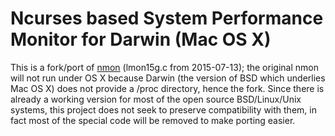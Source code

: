 # Ncurses based System Performance Monitor for Darwin (Mac OS X)

This is a fork/port of [nmon](http://nmon.sourceforge.net/) (lmon15g.c from 2015-07-13); the original nmon will not run under OS X because Darwin (the version of BSD which underlies Mac OS X) does not provide a /proc directory, hence the fork. Since there is already a working version for most of the open source BSD/Linux/Unix systems, this project does not seek to preserve compatibility with them, in fact most of the special code will be removed to make porting easier.


